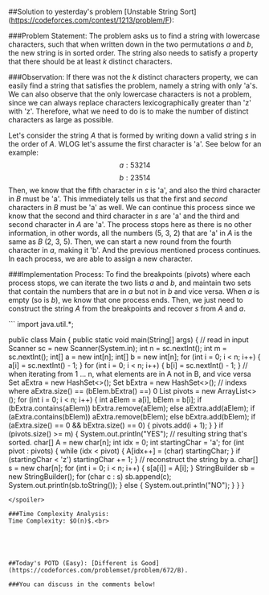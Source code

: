 ##Solution to yesterday's problem [Unstable String Sort] (https://codeforces.com/contest/1213/problem/F):

###Problem Statement:
The problem asks us to find a string with lowercase characters, such that when written down in the two permutations $a$ and $b$, the new string is in sorted order. The string also needs to satisfy a property that there should be at least $k$ distinct characters.

###Observation:
If there was not the $k$ distinct characters property, we can easily find a string that satisfies the problem, namely a string with only 'a's. We can also observe that the only lowercase characters is not a problem, since we can always replace characters lexicographically greater than 'z' with 'z'. Therefore, what we need to do is to make the number of distinct characters as large as possible.

Let's consider the string $A$ that is formed by writing down a valid string $s$ in the order of $A$. WLOG let's assume the first character is 'a'. See below for an example:
$$a: 5 3 2 1 4$$
$$b: 2 3 5 1 4$$
Then, we know that the fifth character in $s$ is 'a', and also the third character in $B$ must be 'a'. This immediately tells us that the first and $second$ characters in $B$ must be 'a' as well. We can continue this process since we know that the second and third character in $s$ are 'a' and the third and second character in $A$ are 'a'. The process stops here as there is no other information, in other words, all the numbers (5, 3, 2) that are 'a' in $A$ is the same as $B$ (2, 3, 5). Then, we can start a new round from the fourth character in $a$, making it 'b'. And the previous mentioned process continues. In each process, we are able to assign a new character.

###Implementation Process:
To find the breakpoints (pivots) where each process stops, we can iterate the two lists $a$ and $b$, and maintain two sets that contain the numbers that are in $a$ but not in $b$ and vice versa. When $a$ is empty (so is $b$), we know that one process ends.
Then, we just need to construct the string $A$ from the breakpoints and recover $s$ from $A$ and $a$. 

<spoiler summary="Code">
```
import java.util.*;

public class Main {
    public static void main(String[] args) {
        // read in input
        Scanner sc = new Scanner(System.in);
        int n = sc.nextInt();
        int m = sc.nextInt();
        int[] a = new int[n];
        int[] b = new int[n];
        for (int i = 0; i < n; i++) {
            a[i] = sc.nextInt() - 1;
        }
        for (int i = 0; i < n; i++) {
            b[i] = sc.nextInt() - 1;
        }
        // when iterating from 1 ... n, what elements are in A not in B, and vice versa
        Set<Integer> aExtra = new HashSet<>();
        Set<Integer> bExtra = new HashSet<>();
        // indexs where aExtra.size() == (bElem.bExtra() ==) 0
        List<Integer> pivots = new ArrayList<>();
        for (int i = 0; i < n; i++) {
            int aElem = a[i], bElem = b[i];
            if (bExtra.contains(aElem)) bExtra.remove(aElem);
            else aExtra.add(aElem);
            if (aExtra.contains(bElem)) aExtra.remove(bElem);
            else bExtra.add(bElem);
            if (aExtra.size() == 0 && bExtra.size() == 0) {
                pivots.add(i + 1);
            }
        }
        if (pivots.size() >= m) {
            System.out.println("YES");
            // resulting string that's sorted.
            char[] A = new char[n];
            int idx = 0;
            int startingChar = 'a';
            for (int pivot : pivots) {
                while (idx < pivot) {
                    A[idx++] = (char) startingChar;
                }
                if (startingChar < 'z') startingChar += 1;
            }
            // reconstruct the string by a.
            char[] s = new char[n];
            for (int i = 0; i < n; i++) {
                s[a[i]] = A[i];
            }
            StringBuilder sb = new StringBuilder();
            for (char c : s) sb.append(c);
            System.out.println(sb.toString());
        } else {
            System.out.println("NO");
        }
    }
}
```
</spoiler>

###Time Complexity Analysis:
Time Complexity: $O(n)$.<br>





##Today's POTD (Easy): [Different is Good](https://codeforces.com/problemset/problem/672/B).

###You can discuss in the comments below!

